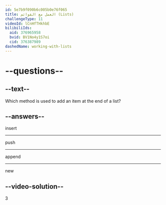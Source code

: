 ```yaml
---
id: 5e7b9f090b6c005b0e76f065
title: العمل مع القوائم (Lists)
challengeType: 11
videoId: lCnHfTHkhbE
bilibiliIds:
  aid: 376965958
  bvid: BV1No4y1S7oi
  cid: 376387989
dashedName: working-with-lists
---
```


# --questions--

## --text--

Which method is used to add an item at the end of a list?

## --answers--

insert

---

push

---

append

---

new

## --video-solution--

3


